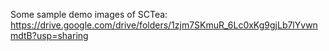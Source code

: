 Some sample demo images of SCTea: https://drive.google.com/drive/folders/1zjm7SKmuR_6Lc0xKg9gjLb7lYvwnmdtB?usp=sharing
